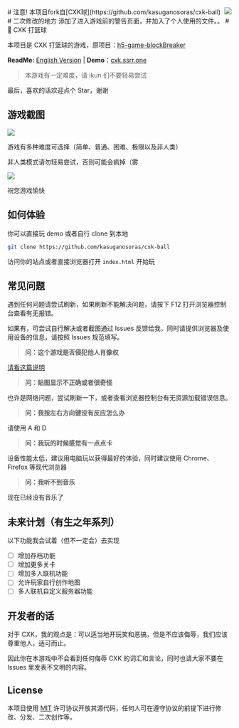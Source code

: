 <img src="https://i.imgur.com/aoB8Er1.png" align=right />
# 注意!
本项目fork自[CXK球](https://github.com/kasuganosoras/cxk-ball)
# 二次修改的地方
添加了进入游戏前的警告页面，并加入了个人使用的文件。。
# 🏀 CXK 打篮球

本项目是 CXK 打篮球的游戏，原项目：[h5-game-blockBreaker](https://github.com/yangyunhe369/h5-game-blockBreaker)

**ReadMe:** [English Version](README_EN.md) | **Demo**：[cxk.ssrr.one](https://cxk.ssrr.one/)

> 本游戏有一定难度，请 ikun 们不要轻易尝试

最后，喜欢的话欢迎点个 Star，谢谢

## 游戏截图

![](https://i.imgur.com/gVfLn4a.png)

游戏有多种难度可选择（简单、普通、困难、极限以及非人类）

非人类模式请勿轻易尝试，否则可能会疯掉（雾

![](https://upload-images.jianshu.io/upload_images/3203841-f8468944b6321119.gif?imageMogr2/auto-orient/strip)

祝您游戏愉快

## 如何体验

你可以直接玩 demo 或者自行 clone 到本地

```bash
git clone https://github.com/kasuganosoras/cxk-ball
```

访问你的站点或者直接浏览器打开 `index.html` 开始玩

## 常见问题

遇到任何问题请尝试刷新，如果刷新不能解决问题，请按下 F12 打开浏览器控制台查看有无报错。

如果有，可尝试自行解决或者截图通过 Issues 反馈给我，同时请提供浏览器及使用设备的信息，请按照 Issues 规范填写。

> __问：这个游戏是否侵犯他人肖像权__

[请看这篇说明](about.md)

> __问：贴图显示不正确或者很奇怪__

也许是网络问题，尝试刷新一下，或者查看浏览器控制台有无资源加载错误信息。

> __问：我按左右方向键没有反应怎么办__

请使用 A 和 D

> __问：我玩的时候感觉有一点点卡__

设备性能太低，建议用电脑玩以获得最好的体验，同时建议使用 Chrome、Firefox 等现代浏览器

> __问：我听不到音乐__

现在已经没有音乐了

## 未来计划（有生之年系列）

以下功能我会试着（但不一定会）去实现

- [ ] 增加存档功能
- [ ] 增加更多关卡
- [ ] 增加多人联机功能
- [ ] 允许玩家自行创作地图
- [ ] 多人联机自定义服务器功能

## 开发者的话

对于 CXK，我的观点是：可以适当地开玩笑和恶搞，但是不应该侮辱，我们应该尊重他人，适可而止。

因此你在本游戏中不会看到任何侮辱 CXK 的词汇和言论，同时也请大家不要在 Issues 里发表不文明的内容。

## License

本项目使用 [MIT](LICENSE) 许可协议开放其源代码，任何人可在遵守协议的前提下进行修改、分发、二次创作等。

